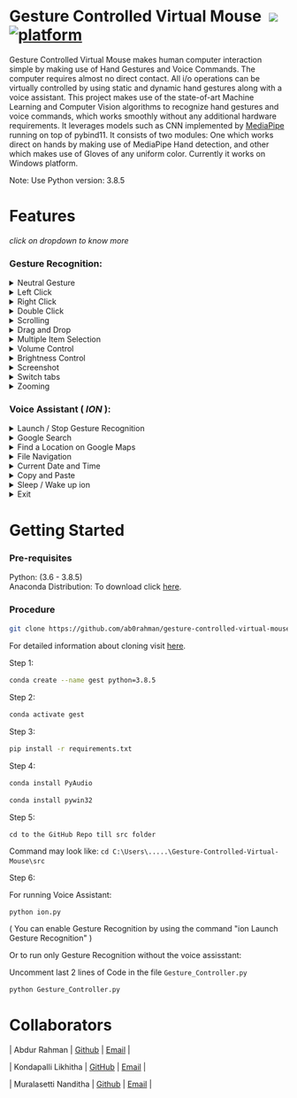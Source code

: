 

# Gesture Controlled Virtual Mouse &nbsp;[![](https://img.shields.io/badge/python-3.8.5-blue.svg)](https://www.python.org/downloads/) [![platform](https://img.shields.io/badge/platform-windows-green.svg)](https://github.com/xenon-19/Gesture_Controller) 

Gesture Controlled Virtual Mouse makes human computer interaction simple by making use of Hand Gestures and Voice Commands. The computer requires almost no direct contact. All i/o operations can be virtually controlled by using static and dynamic hand gestures along with a voice assistant. This project makes use of the state-of-art Machine Learning and Computer Vision algorithms to recognize hand gestures and voice commands, which works smoothly without any additional hardware requirements. It leverages models such as CNN implemented by [MediaPipe](https://github.com/google/mediapipe) running on top of pybind11. It consists of two modules: One which works direct on hands by making use of MediaPipe Hand detection, and other which makes use of Gloves of any uniform color. Currently it works on Windows platform.

Note: Use Python version: 3.8.5

# Features
 _click on dropdown to know more_ <br>

### Gesture Recognition:
<details>
<summary>Neutral Gesture</summary>
 <figure>
  <img src="https://github.com/ab0rahman/gesture-controlled-virtual-mouse/blob/main/media/gesture/neutral.jpg" alt="Palm" width="711" height="400"><br>
  <figcaption>Neutral Gesture. Used to halt/stop execution of current gesture.</figcaption>
</figure>
</details>

<details>
<summary>Left Click</summary>
<img src="https://github.com/ab0rahman/gesture-controlled-virtual-mouse/blob/main/media/gesture/left%20click.jpg" alt="Left Click" width="711" height="400"><br>
 <figcaption>Gesture for single left click</figcaption>
</details>

<details>
<summary>Right Click</summary>
<img src="https://github.com/ab0rahman/gesture-controlled-virtual-mouse/blob/main/media/gesture/right%20click.jpg?raw=true" alt="Right Click" width="711" height="400"><br>
 <figcaption>Gesture for single right click</figcaption>
</details>

<details>
<summary>Double Click</summary>
<img src="https://github.com/ab0rahman/gesture-controlled-virtual-mouse/blob/main/media/gesture/double%20click.jpg?raw=true" alt="Double Click" width="711" height="400"><br>
 <figcaption>Gesture for double click</figcaption>
</details>

<details>
<summary>Scrolling</summary>
<img src="https://github.com/ab0rahman/gesture-controlled-virtual-mouse/blob/main/media/gesture/Scrolling.jpg?raw=true" alt="Scrolling" width="711" height="400"><br>
 <figcaption>Dynamic Gestures for horizontal and vertical scroll. The speed of scroll is proportional to the distance moved by pinch gesture from start point. Vertical and Horizontal scrolls are controlled by vertical and horizontal pinch movements respectively.</figcaption>
</details>

<details>
<summary>Drag and Drop</summary>
<img src="https://github.com/ab0rahman/gesture-controlled-virtual-mouse/blob/main/media/gesture/Drag%20and%20Drop.jpg?raw=true" alt="Drag and Drop" width="711" height="400"><br>
 <figcaption>Gesture for drag and drop functionality. Can be used to move/tranfer files from one directory to other.</figcaption>
</details>

<details>
<summary>Multiple Item Selection</summary>
<img src="https://github.com/ab0rahman/gesture-controlled-virtual-mouse/blob/main/media/gesture/Multiple%20Item%20Selection.jpg?raw=true" width="711" height="400"><br>
 <figcaption>Gesture to select multiple items</figcaption>
</details>

<details>
<summary>Volume Control</summary>
<img src="https://github.com/ab0rahman/gesture-controlled-virtual-mouse/blob/main/media/gesture/.%20Volume%20Control.jpg?raw=true" alt="Volume Control" width="711" height="400"><br>
 <figcaption>Dynamic Gestures for Volume control. The rate of increase/decrease of volume is proportional to the distance moved by pinch gesture from start point. </figcaption>
</details>

<details>
<summary>Brightness Control</summary>
<img src="https://github.com/ab0rahman/gesture-controlled-virtual-mouse/blob/main/media/gesture/Brightness%20Control.jpg?raw=true" alt="Brightness Control" width="711" height="400"><br>
 <figcaption>Dynamic Gestures for Brightness control. The rate of increase/decrease of brightness is proportional to the distance moved by pinch gesture from start point. </figcaption>
</details>

<details>
<summary>Screenshot</summary>
<img src="https://github.com/ab0rahman/gesture-controlled-virtual-mouse/blob/main/media/gesture/Screenshot.jpg?raw=true" alt="Screenshot" width="711" height="400"><br>
 <figcaption>Gestures for screenshot left index. </figcaption>
</details>

<details>
<summary>Switch tabs</summary>
<img src="https://github.com/ab0rahman/gesture-controlled-virtual-mouse/blob/main/media/gesture/Switch%20Tabs.jpg?raw=true" width="711" height="400"><br>
 <figcaption>Gestures for Switching tabs V Gest. </figcaption>
</details>

<details>
<summary>Zooming</summary>
<img src="https://github.com/ab0rahman/gesture-controlled-virtual-mouse/blob/main/media/gesture/Zooming%20Feature.jpg?raw=true" alt="Zooming" width="711" height="400"><br>
 <figcaption>Gesture for Zooming. </figcaption>
</details>


### Voice Assistant ( ***ION*** ):
<details>
<summary>Launch / Stop  Gesture Recognition</summary>
<img src="https://github.com/ab0rahman/gesture-controlled-virtual-mouse/blob/main/media/launch%20or%20stop.jpg?raw=true" alt="launch stop gesture recognition" width="800" height="auto">
<ul>
  <li>
    <code> ion Launch Gesture Recognition </code><br>
    Turns on webcam for hand gesture recognition.
  </li>
  <li>
    <code> ion Stop Gesture Recognition </code><br>
    Turns off webcam and stops gesture recognition.
    (Termination of Gesture controller can also be done via pressing <code>Enter</code> key in webcam window)
   </li>
</ul>
</details>

<details>
<summary>Google Search</summary>
<img src="https://github.com/ab0rahman/gesture-controlled-virtual-mouse/blob/main/media/Google%20Search.jpg?raw=true" width="800" height="auto">
<ul>
  <li>
    <code>ion search {text_you_wish_to_search}</code><br>
    Opens a new tab on Chrome Browser if it is running, else opens a new window. Searches the given text on Google.
  </li>
</ul>
</details>

<details>
<summary>Find a Location on Google Maps</summary>
 <img src="https://github.com/ab0rahman/gesture-controlled-virtual-mouse/blob/main/media/Location.jpg?raw=true" alt="ion find location" width="800" height="auto">
  <ol>
    <li> 
      <code>ion Find a Location</code><br>
      Will ask the user for the location to be searched.
    </li>
    <li> 
      <code>{Location_you_wish_to_find}</code><br>
      Will find the required location on Google Maps in a new Chrome tab.
    </li>
  </ol>
</details>

<details>
<summary>File Navigation</summary>
<img src="https://github.com/ab0rahman/gesture-controlled-virtual-mouse/blob/main/media/File%20Navigation.jpg?raw=true" alt="ion list files" width="800" height="auto">&emsp;
  <ul>
    <li>
      <code>ion list files</code> / <code> ion list </code><br>
      Will list the files and respective file_numbers in your Current Directory (by default C:)
    </li>
    <li>  
      <code> ion open {file_number} </code><br>
      Opens the file / directory corresponding to specified file_number.
    </li>
    <li>
      <code>ion go back </code> / <code> ion back </code><br>
      Changes the Current Directory to Parent Directory and lists the files.
    </li>
  </ul>
</details>

<details>
<summary>Current Date and Time</summary>
<img src="https://github.com/ab0rahman/gesture-controlled-virtual-mouse/blob/main/media/date%20and%20time.jpg?raw=true" alt="ion date / time" width="800" height="auto">
  <ul>
    <li>
      <code> ion what is today's date </code> / <code> ion date </code><br>
      <code> ion what is the time </code> / <code> ion time </code><br>
      Returns the current date and time.
    </li>
  </ul>
</details>

<details>
<summary>Copy and Paste</summary>
 <img src="https://github.com/ab0rahman/gesture-controlled-virtual-mouse/blob/main/media/copy%20paste%20.jpg?raw=true" alt="ion copy" width="800" height="auto">

  <ul>
    <li>
      <code> ion Copy </code><br>
      Copies the selected text to clipboard.<br>
    </li>
    <li>
      <code> ion Paste </code><br>
      Pastes the copied text.
    </li>
  </ul>
</details>

<details>
<summary>Sleep / Wake up ion</summary>
  <img src="https://github.com/ab0rahman/gesture-controlled-virtual-mouse/blob/main/media/sleep%20wakeup.jpg?raw=true" alt="ion sleep / wake up" width="800" height="auto">
  <ul>
    <li>
      Sleep<br>
      <code> ion bye </code><br>
      Pauses voice command execution till the assistant is woken up.
    </li>
    <li>
      Wake up<br>
      <code> ion wake up </code><br>
      Resumes voice command execution.
    </li>
  </ul>
</details>

<details>
<summary>Exit</summary>
   <img src="https://github.com/ab0rahman/gesture-controlled-virtual-mouse/blob/main/media/exit.jpg?raw=true" alt="ion exit" width="800" height="auto">
  <ul>
    <li>
      <code> ion Exit </code> <br>
      Terminates the voice assisstant thread. GUI window needs to be closed manually.
    </li>
  </ul>
</details>

# Getting Started

  ### Pre-requisites
  
  Python: (3.6 - 3.8.5)<br>
  Anaconda Distribution: To download click [here](https://www.anaconda.com/products/individual).
  
  ### Procedure
  ```bash
  git clone https://github.com/ab0rahman/gesture-controlled-virtual-mouse
  ```
  For detailed information about cloning visit [here](https://docs.github.com/en/github/creating-cloning-and-archiving-repositories/cloning-a-repository-from-github/cloning-a-repository).
  
  Step 1: 
  ```bash
  conda create --name gest python=3.8.5
  ```
  
  Step 2:
  ```bash
  conda activate gest
  ```
  
  Step 3:
  ```bash
  pip install -r requirements.txt
  ```
  
  Step 4:
  ```bash 
  conda install PyAudio
  ```
  ```bash 
  conda install pywin32
  ```
  
  Step 5:
  ``` 
  cd to the GitHub Repo till src folder
  ```
  Command may look like: `cd C:\Users\.....\Gesture-Controlled-Virtual-Mouse\src`
  
  Step 6:
  
  For running Voice Assistant:
  ```bash 
  python ion.py
  ```
  ( You can enable Gesture Recognition by using the command "ion Launch Gesture Recognition" )
  
  Or to run only Gesture Recognition without the voice assisstant:
  
  Uncomment last 2 lines of Code in the file `Gesture_Controller.py`
  ```bash 
  python Gesture_Controller.py
  ```
  

  
# Collaborators
  | Abdur Rahman | [Github](https://github.com/ab0rahman) | [Email](mailto:letsmail.him@gmail.com) | 
  
  | Kondapalli Likhitha | [GitHub](https://github.com/Likhitha36912) | [Email](mailto:kondapallilikhitha.20.it@anits.edu.in) | 
  
  | Muralasetti Nanditha | [Github](https://github.com/parth-12) | [Email](mailto:nandhithamuralasetti@gmail.com) | 
  
